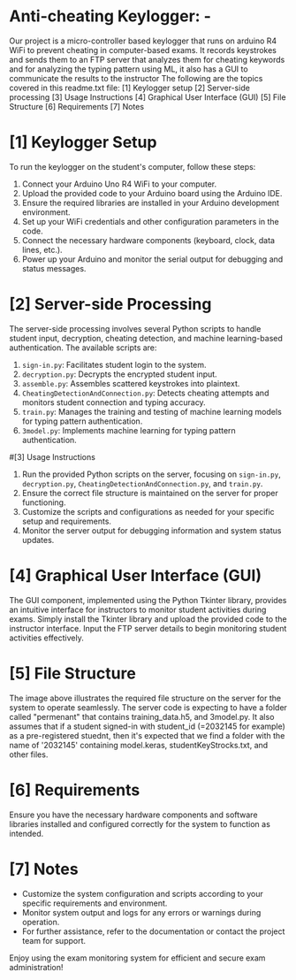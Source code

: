 # Anti-cheating Keylogger: -

Our project is a  micro-controller based keylogger that runs on arduino R4 WiFi to prevent cheating in computer-based exams. It records keystrokes and sends them to an FTP server that analyzes them for cheating keywords and for analyzing the typing pattern using ML, it also has a GUI to communicate the results to the instructor
The following are the topics covered in this readme.txt file:
[1] Keylogger setup
[2] Server-side processing
[3] Usage Instructions
[4] Graphical User Interface (GUI)
[5] File Structure
[6] Requirements
[7] Notes



# [1] Keylogger Setup

To run the keylogger on the student's computer, follow these steps:

1. Connect your Arduino Uno R4 WiFi to your computer.
2. Upload the provided code to your Arduino board using the Arduino IDE.
3. Ensure the required libraries are installed in your Arduino development environment.
4. Set up your WiFi credentials and other configuration parameters in the code.
5. Connect the necessary hardware components (keyboard, clock, data lines, etc.).
6. Power up your Arduino and monitor the serial output for debugging and status messages.

# [2] Server-side Processing

The server-side processing involves several Python scripts to handle student input, decryption, cheating detection, and machine learning-based authentication. The available scripts are:

1. `sign-in.py`: Facilitates student login to the system.
2. `decryption.py`: Decrypts the encrypted student input.
3. `assemble.py`: Assembles scattered keystrokes into plaintext.
4. `CheatingDetectionAndConnection.py`: Detects cheating attempts and monitors student connection and typing accuracy.
5. `train.py`: Manages the training and testing of machine learning models for typing pattern authentication.
6. `3model.py`: Implements machine learning for typing pattern authentication.

#[3] Usage Instructions 

1. Run the provided Python scripts on the server, focusing on `sign-in.py`, `decryption.py`, `CheatingDetectionAndConnection.py`, and `train.py`.
2. Ensure the correct file structure is maintained on the server for proper functioning.
3. Customize the scripts and configurations as needed for your specific setup and requirements.
4. Monitor the server output for debugging information and system status updates.

# [4] Graphical User Interface (GUI)

The GUI component, implemented using the Python Tkinter library, provides an intuitive interface for instructors to monitor student activities during exams. Simply install the Tkinter library and upload the provided code to the instructor interface. Input the FTP server details to begin monitoring student activities effectively.

# [5] File Structure

The image above illustrates the required file structure on the server for the system to operate seamlessly.
The server code is expecting to have a folder called "permenant" that contains training_data.h5, and 3model.py. It also assumes that if a student signed-in with student_id (=2032145 for example) as a pre-registered stuednt, then it's expected that we find a folder with the name of '2032145' containing model.keras, studentKeyStrocks.txt, and other files.

# [6] Requirements

Ensure you have the necessary hardware components and software libraries installed and configured correctly for the system to function as intended.

# [7] Notes

- Customize the system configuration and scripts according to your specific requirements and environment.
- Monitor system output and logs for any errors or warnings during operation.
- For further assistance, refer to the documentation or contact the project team for support.

Enjoy using the exam monitoring system for efficient and secure exam administration!
